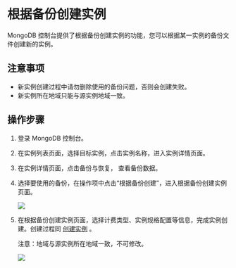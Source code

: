 # 根据备份创建实例

MongoDB 控制台提供了根据备份创建实例的功能，您可以根据某一实例的备份文件创建新的实例。

## 注意事项

- 新实例创建过程中请勿删除使用的备份问题，否则会创建失败。
- 新实例所在地域只能与源实例地域一致。

## 操作步骤

1. 登录 MongoDB 控制台。
1. 在实例列表页面，选择目标实例，点击实例名称，进入实例详情页面。
1. 在实例详情页面，点击备份与恢复， 查看备份数据。
1. 选择要使用的备份，在操作项中点击“根据备份创建”，进入根据备份创建实例页面。

   ![](https://github.com/jdcloudcom/cn/blob/master/image/mongodb/mongo-022.png)

	
1. 在根据备份创建实例页面，选择计费类型、实例规格配置等信息，完成实例创建。创建过程同 [创建实例](https://github.com/jdcloudcom/cn/blob/master/documentation/Cloud-Database-and-Cache/MongoDB/Getting-Started/CreateInstance.md) 。

   注意：地域与源实例所在地域一致，不可修改。

   ![](https://github.com/jdcloudcom/cn/blob/master/image/mongodb/mongo-023.png)
